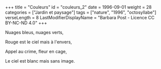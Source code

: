 +++
title = "Couleurs"
id = "couleurs_2"
date = 1996-09-01
weight = 28
categories = ["Jardin et paysage"]
tags = ["nature", "1996", "octosyllabe"]
verseLength = 8
LastModifierDisplayName = "Barbara Post - Licence CC BY-NC-ND 4.0"
+++

Nuages bleus, nuages verts,

Rouge est le ciel mais à l'envers,

Appel au crime, fleur en cage,

Le ciel est blanc mais sans image.
